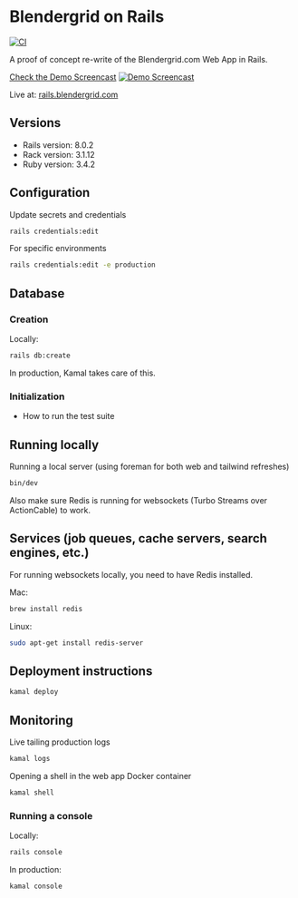 # Blendergrid on Rails

[![CI](https://github.com/vanderoost/blendergrid-on-rails/actions/workflows/ci.yml/badge.svg)](https://github.com/vanderoost/blendergrid-on-rails/actions/workflows/ci.yml)

A proof of concept re-write of the Blendergrid.com Web App in Rails.

[Check the Demo Screencast](https://vimeo.com/1080902705/f13f9968d7)
[![Demo Screencast](https://i.vimeocdn.com/video/2011590551-851fdc17aa70d9917d09bcf1c9c4d872f3dbf4c211452271ba7dc5e1cd2bd276-d_1280x720)](https://vimeo.com/1080902705/f13f9968d7)

Live at: [rails.blendergrid.com](https://rails.blendergrid.com)

## Versions

- Rails version: 8.0.2
- Rack version: 3.1.12
- Ruby version: 3.4.2

## Configuration

Update secrets and credentials
```bash
rails credentials:edit 
```

For specific environments
```bash
rails credentials:edit -e production
```

## Database

### Creation

Locally:
```bash
rails db:create
```

In production, Kamal takes care of this.

### Initialization

* How to run the test suite

## Running locally

Running a local server (using foreman for both web and tailwind refreshes)

```bash
bin/dev
```

Also make sure Redis is running for websockets (Turbo Streams over ActionCable) to work.

## Services (job queues, cache servers, search engines, etc.)

For running websockets locally, you need to have Redis installed.

Mac:
```bash
brew install redis
```

Linux:
```bash
sudo apt-get install redis-server
```

## Deployment instructions

```bash
kamal deploy
```

## Monitoring

Live tailing production logs
```bash
kamal logs
```

Opening a shell in the web app Docker container
```bash
kamal shell
```

### Running a console

Locally:
```bash
rails console
```

In production:
```bash
kamal console
```

